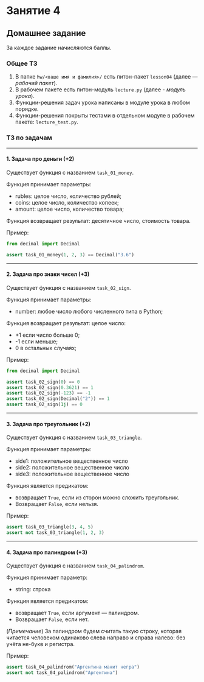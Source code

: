 # Занятие 4

## Домашнее задание

За каждое задание начисляются баллы.

### Общее ТЗ

1. В папке `hw/<ваше имя и фамилия>/` есть питон-пакет `lesson04` (далее — _рабочий пакет_).
2. В рабочем пакете есть питон-модуль `lecture.py` (далее - _модуль урока_).
3. Функции-решения задач урока написаны в модуле урока в любом порядке.
4. Функции-решения покрыты тестами в отдельном модуле в рабочем пакете: `lecture_test.py`.

### ТЗ по задачам

---

#### 1. Задача про деньги (+2)

Существует функция с названием `task_01_money`.

Функция принимает параметры:
- rubles: целое число, количество рублей;
- coins: целое число, количество копеек;
- amount: целое число, количество товара;

Функция возвращает результат: десятичное число, стоимость товара.

Пример:

```python
from decimal import Decimal

assert task_01_money(1, 2, 3) == Decimal("3.6")
```

---

#### 2. Задача про знаки чисел (+3)

Существует функция с названием `task_02_sign`.

Функция принимает параметры:
- number: любое число любого численного типа в Python;

Функция возвращает результат: целое число:
- +1 если число больше 0;
- -1 если меньше;
- 0 в остальных случаях;

Пример:

```python
from decimal import Decimal

assert task_02_sign(0) == 0
assert task_02_sign(0.3621) == 1
assert task_02_sign(-123) == -1
assert task_02_sign(Decimal("2")) == 1
assert task_02_sign(1j) == 0
```

---

#### 3. Задача про треугольник (+2)

Существует функция с названием `task_03_triangle`.

Функция принимает параметры:
- side1: положительное вещественное число
- side2: положительное вещественное число
- side3: положительное вещественное число

Функция является предикатом:
- возвращает `True`, если из сторон можно сложить треугольник.
- Возвращает `False`, если нельзя.

Пример:

```python
assert task_03_triangle(3, 4, 5)
assert not task_03_triangle(1, 2, 3)
```

---

#### 4. Задача про палиндром (+3)

Существует функция с названием `task_04_palindrom`.

Функция принимает параметр:
- string: строка

Функция является предикатом:
- возвращает `True`, если аргумент — палиндром.
- Возвращает `False`, если нет.

(_Примечание_) За палиндром будем считать такую строку,
которая читается человеком одинаково слева направо и справа налево:
без учёта не-букв и регистра.

Пример:

```python
assert task_04_palindrom("Аргентина манит негра")
assert not task_04_palindrom("Аргентина")
```
